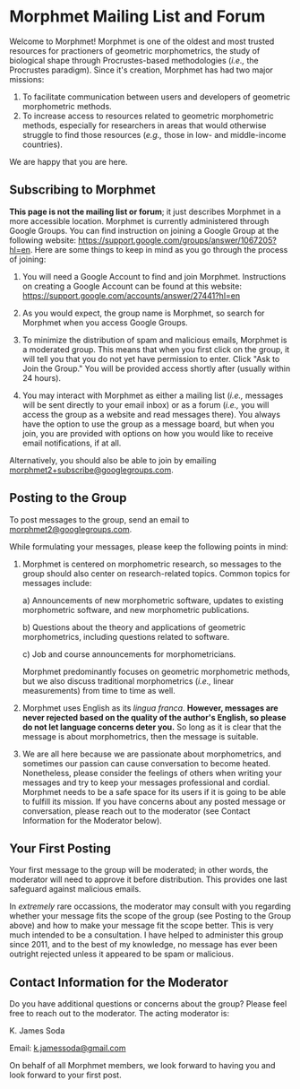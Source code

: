 # __Morphmet Mailing List and Forum__
Welcome to Morphmet! Morphmet is one of the oldest and most trusted resources for practioners of geometric morphometrics, the study of biological shape through Procrustes-based methodologies (_i.e.,_ the Procrustes paradigm). Since it's creation, Morphmet has had two major missions: 

1) To facilitate communication between users and developers of geometric morphometric methods. 
2) To increase access to resources related to geometric morphometric methods, especially for researchers in areas that would otherwise struggle to find those resources (_e.g.,_ those in low- and middle-income countries). 

We are happy that you are here.

## Subscribing to Morphmet
__This page is not the mailing list or forum__; it just describes Morphmet in a more accessible location. Morphmet is currently administered through Google Groups. You can find instruction on joining a Google Group at the following website: https://support.google.com/groups/answer/1067205?hl=en. Here are some things to keep in mind as you go through the process of joining:

1) You will need a Google Account to find and join Morphmet. Instructions on creating a Google Account can be found at this website: https://support.google.com/accounts/answer/27441?hl=en

2) As you would expect, the group name is Morphmet, so search for Morphmet when you access Google Groups. 

3) To minimize the distribution of spam and malicious emails, Morphmet is a moderated group. This means that when you first click on the group, it will tell you that you do not yet have permission to enter. Click "Ask to Join the Group." You will be provided access shortly after (usually within 24 hours).

4) You may interact with Morphmet as either a mailing list (_i.e.,_ messages will be sent directly to your email inbox) or as a forum (_i.e.,_ you will access the group as a website and read messages there). You always have the option to use the group as a message board, but when you join, you are provided with options on how you would like to receive email notifications, if at all.

Alternatively, you should also be able to join by emailing morphmet2+subscribe@googlegroups.com.

## Posting to the Group
To post messages to the group, send an email to morphmet2@googlegroups.com. 

While formulating your messages, please keep the following points in mind:

1) Morphmet is centered on morphometric research, so messages to the group should also center on research-related topics. Common topics for messages include:

     a) Announcements of new morphometric software, updates to existing morphometric software, and new morphometric publications.
     
     b) Questions about the theory and applications of geometric morphometrics, including questions related to software.
     
     c) Job and course announcements for morphometricians.
     
   Morphmet predominantly focuses on geometric morphometric methods, but we also discuss traditional morphometrics (_i.e.,_ linear measurements) from time to time as well.

2) Morphmet uses English as its _lingua franca_. __However, messages are never rejected based on the quality of the author's English, so please do not let language concerns deter you.__ So long as it is clear that the message is about morphometrics, then the message is suitable.

3) We are all here because we are passionate about morphometrics, and sometimes our passion can cause conversation to become heated. Nonetheless, please consider the feelings of others when writing your messages and try to keep your messages professional and cordial. Morphmet needs to be a safe space for its users if it is going to be able to fulfill its mission. If you have concerns about any posted message or conversation, please reach out to the moderator (see Contact Information for the Moderator below).

## Your First Posting 
Your first message to the group will be moderated; in other words, the moderator will need to approve it before distribution. This provides one last safeguard against malicious emails.

In _extremely_ rare occassions, the moderator may consult with you regarding whether your message fits the scope of the group (see Posting to the Group above) and how to make your message fit the scope better. This is very much intended to be a consultation. I have helped to administer this group since 2011, and to the best of my knowledge, no message has ever been outright rejected unless it appeared to be spam or malicious.

## Contact Information for the Moderator
Do you have additional questions or concerns about the group? Please feel free to reach out to the moderator. The acting moderator is:

K. James Soda

Email: k.jamessoda@gmail.com

On behalf of all Morphmet members, we look forward to having you and look forward to your first post.
